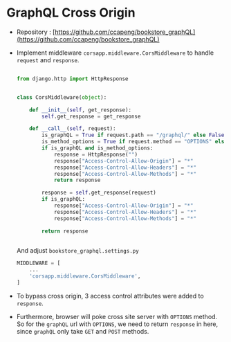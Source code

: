 # GraphQL Cross Origin

- Repository : 
	[https://github.com/ccapeng/bookstore_graphQL](https://github.com/ccapeng/bookstore_graphQL)

- Implement middleware `corsapp.middleware.CorsMiddleware` to handle `request` and `response`.

	``` python
	
	from django.http import HttpResponse


	class CorsMiddleware(object):

		def __init__(self, get_response):
			self.get_response = get_response

		def __call__(self, request):
			is_graphQL = True if request.path == "/graphql/" else False
			is_method_options = True if request.method == "OPTIONS" else False
			if is_graphQL and is_method_options:
				response = HttpResponse("")
				response["Access-Control-Allow-Origin"] = "*"
				response["Access-Control-Allow-Headers"] = "*"
				response["Access-Control-Allow-Methods"] = "*"
				return response

			response = self.get_response(request)
			if is_graphQL:
				response["Access-Control-Allow-Origin"] = "*"
				response["Access-Control-Allow-Headers"] = "*"
				response["Access-Control-Allow-Methods"] = "*"

			return response
			
	```
	And adjust `bookstore_graphql.settings.py`
	``` python
	MIDDLEWARE = [
		...
		'corsapp.middleware.CorsMiddleware',
	]
	
	```
	
- To bypass cross origin, 3 access control attributes were added to `response`.

- Furthermore, browser will poke cross site server with `OPTIONS` method.  
	So for the `graphQL` url with `OPTIONS`, we need to return `response` in here,  
	since `graphQL` only take `GET` and `POST` methods.

	